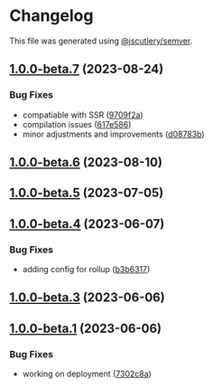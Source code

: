 # Changelog

This file was generated using [@jscutlery/semver](https://github.com/jscutlery/semver).

## [1.0.0-beta.7](https://github.com/rhinobase/design-system/compare/utils-1.0.0-beta.5...utils-1.0.0-beta.7) (2023-08-24)


### Bug Fixes

* compatiable with SSR ([9709f2a](https://github.com/rhinobase/design-system/commit/9709f2af7eff32c9c2d48be373563ec93152b53c))
* compilation issues ([617e586](https://github.com/rhinobase/design-system/commit/617e5865a84d48710bc3fe580a686ee0ae1aa063))
* minor adjustments and improvements ([d08783b](https://github.com/rhinobase/design-system/commit/d08783b45b2ddde075d2ab42a48f0d69913fd0e0))

## [1.0.0-beta.6](https://github.com/rhinobase/design-system/compare/utils-1.0.0-beta.5...utils-1.0.0-beta.6) (2023-08-10)

## [1.0.0-beta.5](https://github.com/rhinobase/raftyui/compare/utils-1.0.0-beta.4...utils-1.0.0-beta.5) (2023-07-05)

## [1.0.0-beta.4](https://github.com/rhinobase/design-system/compare/utils-1.0.0-beta.3...utils-1.0.0-beta.4) (2023-06-07)


### Bug Fixes

* adding config for rollup ([b3b6317](https://github.com/rhinobase/design-system/commit/b3b63172fba4fd50f481952199a8019b9c2589e5))

## [1.0.0-beta.3](https://github.com/rhinobase/design-system/compare/utils-1.0.0-beta.2...utils-1.0.0-beta.3) (2023-06-06)

## [1.0.0-beta.1](https://github.com/rhinobase/design-system/compare/utils-1.0.0-beta.0...utils-1.0.0-beta.1) (2023-06-06)


### Bug Fixes

* working on deployment ([7302c8a](https://github.com/rhinobase/design-system/commit/7302c8a3df8e2364c42020d01f7abbfd28f6550a))
